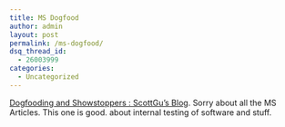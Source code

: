 ```yaml
---
title: MS Dogfood
author: admin
layout: post
permalink: /ms-dogfood/
dsq_thread_id:
  - 26003999
categories:
  - Uncategorized
---
```

[Dogfooding and Showstoppers : ScottGu&#8217;s Blog][1]. Sorry about all the MS Articles. This one is good. about internal testing of software and stuff.

 [1]: http://dotnetweblogs.com/ScottGu/posts/2743.aspx "Dogfooding and Showstoppers : ScottGu's Blog"
